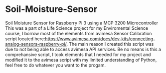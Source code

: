 # Soil-Moisture-Sensor
Soil Moisture Sensor for Raspberry Pi 3 using a MCP 3200 Microcontroller
This was a part of a Life Science project for my Enviromental Science course, I borrow most of the elements from avimesa Sensor Calibration script located here:https://www.avimesa.com/docs/dev-kits/connecting-analog-sensors-raspberry-pi/. The main reason I created this script was due to not being able to access avimesa API services. Be no means is this a comprehansive script, I took elements that I needed for my project and modified it to the avimesa script with my limited understanding of Python, feel free to do whatever you want to the progam.
